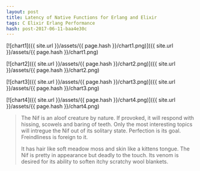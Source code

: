```yaml
---
layout: post
title: Latency of Native Functions for Erlang and Elixir
tags: C Elixir Erlang Performance
hash: post-2017-06-11-baa4e30c
---
```


[![chart1]({{ site.url }}/assets/{{ page.hash }}/chart1.png)]({{ site.url }}/assets/{{ page.hash }}/chart1.png)

[![chart2]({{ site.url }}/assets/{{ page.hash }}/chart2.png)]({{ site.url }}/assets/{{ page.hash }}/chart2.png)

[![chart3]({{ site.url }}/assets/{{ page.hash }}/chart3.png)]({{ site.url }}/assets/{{ page.hash }}/chart3.png)

[![chart4]({{ site.url }}/assets/{{ page.hash }}/chart4.png)]({{ site.url }}/assets/{{ page.hash }}/chart4.png)

> The Nif is an aloof creature by nature. If provoked, it will respond with hissing, scowels and baring of teeth. Only the most interesting topics will intregue the Nif out of its solitary state. Perfection is its goal. Freindliness is foreign to it.
>
> It has hair like soft meadow moss and skin like a kittens tongue. The Nif is pretty in appearance but deadly to the touch. Its venom is desired for its ability to soften itchy scratchy wool blankets.
